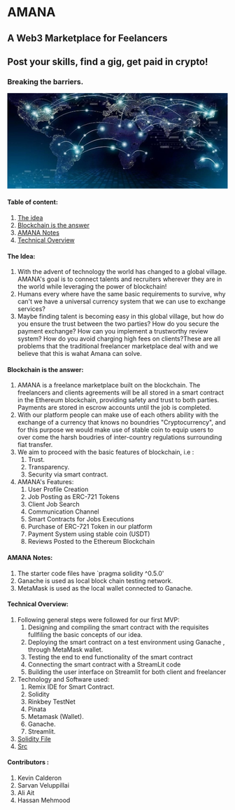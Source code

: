 # AMANA
## A Web3 Marketplace for Feelancers
## Post your skills, find a gig, get paid in crypto!


### Breaking the barriers.
![AMANA](globe.jpg)

#### Table of content:
1. [The idea](https://github.com/mehassanhmood/AMANA#the-idea)
2. [Blockchain is the answer](https://github.com/mehassanhmood/AMANA#blockchain-is-the-answer)
3. [AMANA Notes](https://github.com/mehassanhmood/AMANA#amana-notes)
4. [Technical Overview](https://github.com/mehassanhmood/AMANA#technical-overview)
#### The Idea:    
1. With the advent of technology the world has changed to a global village. AMANA's goal is to connect talents and recruiters wherever they are in the world while leveraging the power of blockchain!
2. Humans every where have the same basic requirements to survive, why can't we have a universal currency system that we can use to exchange services?
3. Maybe finding talent is becoming easy in this global village, but how do you ensure the trust between the two parties? How do you secure the payment exchange? How can you implement a trustworthy review system?  How do you avoid charging high fees on clients?These are all problems that the traditional freelancer marketplace deal with and we believe that this is wahat Amana can solve.
#### Blockchain is the answer:
1. AMANA is a freelance marketplace built on the blockchain. The freelancers and clients agreements will be all stored in a smart contract in the Ethereum blockchain, providing safety and trust to both parties. Payments are stored in escrow accounts until the job is completed.
2. With our platform people can make use of each others ability with the exchange of a currency that knows no boundries "Cryptocurrency", and for this purpose we would make use of stable coin to equip users to over come the harsh boudries of inter-country regulations surrounding fiat transfer.
3. We aim to proceed with the basic features of blockchain, i.e : 
    1. Trust.
    2. Transparency.
    3. Security via smart contract.
4. AMANA's Features:
    1. User Profile Creation
    2. Job Posting as ERC-721 Tokens
    3. Client Job Search
    4. Communication Channel
    5. Smart Contracts for Jobs Executions
    6. Purchase of ERC-721 Token in our platform
    7. Payment System using stable coin (USDT)
    8. Reviews Posted to the Ethereum Blockchain

#### AMANA Notes:
1. The starter code files have `pragma solidity ^0.5.0'
2. Ganache is used as local block chain testing network.
3. MetaMask is used as the local wallet connected to Ganache.
#### Technical Overview:
1. Following general steps were followed for our first MVP:
    1. Designing and compiling the smart contract with the requisites fullfiling the basic concepts of our idea.
    2. Deploying the smart contract on a test environment using Ganache , through MetaMask wallet.
    3. Testing the end to end functionality of the smart contract
    4. Connecting the smart contract with a StreamLit code
    5. Building the user interface on Streamlit for both client and freelancer
2. Technology and Software used:
    1. Remix IDE for Smart Contract.
    2. Solidity
    3. Rinkbey TestNet
    4. Pinata
    5. Metamask (Wallet).
    6. Ganache.
    7. Streamlit.
3. [Solidity File](https://github.com/mehassanhmood/AMANA/blob/main/contracts/freelance.sol)
4. [Src](https://github.com/mehassanhmood/AMANA/tree/main/Src)
#### Contributors :
1. Kevin  Calderon
2. Sarvan Veluppillai
3. Ali Ait
4. Hassan Mehmood
